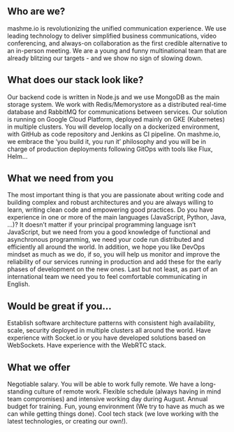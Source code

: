 ## Who are we?
mashme.io is revolutionizing the unified communication experience. We use leading technology to deliver simplified business communications, video conferencing, and always-on collaboration as the first credible alternative to an in-person meeting. We are a young and funny multinational team that are already blitzing our targets - and we show no sign of slowing down.

## What does our stack look like?
Our backend code is written in Node.js and we use MongoDB as the main storage system.
We work with Redis/Memorystore as a distributed real-time database and RabbitMQ for communications between services.
Our solution is running on Google Cloud Platform, deployed mainly on GKE (Kubernetes) in multiple clusters.
You will develop locally on a dockerized environment, with GitHub as code repository and Jenkins as CI pipeline.
On mashme.io, we embrace the ‘you build it, you run it’ philosophy and you will be in charge of production deployments following GitOps with tools like Flux, Helm...

## What we need from you
The most important thing is that you are passionate about writing code and building complex and robust architectures and you are always willing to learn, writing clean code and empowering good practices.
Do you have experience in one or more of the main languages (JavaScript, Python, Java, …)? It doesn’t matter if your principal programming language isn’t JavaScript, but we need from you a good knowledge of functional and asynchronous programming, we need your code run distributed and efficiently all around the world.
In addition, we hope you like DevOps mindset as much as we do, if so, you will help us monitor and improve the reliability of our services running in production and add these for the early phases of development on the new ones.
Last but not least, as part of an international team we need you to feel comfortable communicating in English.

## Would be great if you…
Establish software architecture patterns with consistent high availability, scale, security deployed in multiple clusters all around the world.
Have experience with Socket.io or you have developed solutions based on WebSockets.
Have experience with the WebRTC stack.

## What we offer
Negotiable salary.
You will be able to work fully remote. We have a long-standing culture of remote work.
Flexible schedule (always having in mind team compromises) and intensive working day during August.
Annual budget for training.
Fun, young environment (We try to have as much as we can while getting things done).
Cool tech stack (we love working with the latest technologies, or creating our own!).


















